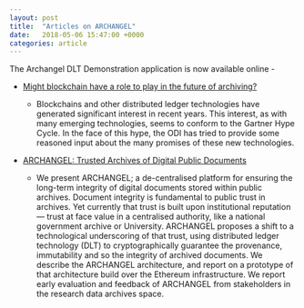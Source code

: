 ```yaml
---
layout: post
title:  "Articles on ARCHANGEL"
date:   2018-05-06 15:47:00 +0000
categories: article
---
```


The Archangel DLT Demonstration application is now available online -
 * [Might blockchain have a role to play in the future of archiving? ](https://theodi.org/project/might-blockchain-have-a-role-to-play-in-the-future-of-archiving/)
   * Blockchains and other distributed ledger technologies have generated significant interest in recent years. This interest, as with many emerging technologies, seems to conform to the Gartner Hype Cycle. In the face of this hype, the ODI has tried to provide some reasoned input about the many promises of these new technologies.

 * [ARCHANGEL: Trusted Archives of Digital Public Documents](https://arxiv.org/pdf/1804.08342) 
   * We present ARCHANGEL; a de-centralised platform for ensuring the long-term integrity of digital documents stored within public archives. Document integrity is fundamental to public trust in archives. Yet currently that trust is built upon institutional reputation — trust at face value in a centralised authority, like a national government archive or University. ARCHANGEL proposes a shift to a technological underscoring of that trust, using distributed ledger technology (DLT) to cryptographically guarantee the provenance, immutability and so the integrity of archived documents. We describe the ARCHANGEL architecture, and report on a prototype of that architecture build over the Ethereum infrastructure. We report early evaluation and feedback of ARCHANGEL from stakeholders in the research data archives space.
